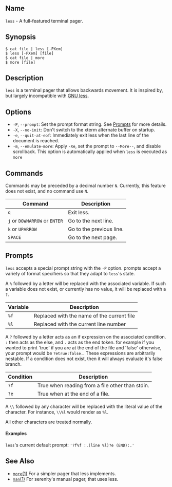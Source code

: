 ## Name

`less` - A full-featured terminal pager.

## Synopsis

```**sh
$ cat file | less [-PXem]
$ less [-PXem] [file]
$ cat file | more
$ more [file]
```

## Description

`less` is a terminal pager that allows backwards movement. It is inspired by,
but largely incompatible with
[GNU less](http://www.greenwoodsoftware.com/less/index.html).

## Options

* `-P`, `--prompt`: Set the prompt format string. See [Prompts](#prompts) for more details.
* `-X`, `--no-init`: Don't switch to the xterm alternate buffer on startup.
* `-e`, `--quit-at-eof`: Immediately exit less when the last line of the document is reached.
* `-m`, `--emulate-more`: Apply `-Xe`, set the prompt to `--More--`, and disable
  scrollback. This option is automatically applied when `less` is executed as `more`

## Commands

Commands may be preceded by a decimal number `N`. Currently, this feature
does not exist, and no command use `N`.

| Command | Description |
|---------|-------------|
| `q` | Exit less. |
| `j` or `DOWNARROW` or `ENTER` | Go to the next line. |
| `k` or `UPARROW` | Go to the previous line. |
| `SPACE` | Go to the next page. |

## Prompts

`less` accepts a special prompt string with the `-P` option. prompts accept a
variety of format specifiers so that they adapt to `less`'s state.

A `%` followed by a letter will be replaced with the associated variable. If
such a variable does not exist, or currently has no value, it will be replaced
with a `?`.

| Variable | Description |
|----------|-------------|
| `%f` | Replaced with the name of the current file |
| `%l` | Replaced with the current line number |

A `?` followed by a letter acts as an if expression on the associated
condition. `:` then acts as the else, and `.` acts as the end token. for example
if you wanted to print 'true' if you are at the end of the file and 'false'
otherwise, your prompt would be `?etrue:false.`. These expressions are
arbitrarily nestable. If a condition does not exist, then it will always
evaluate it's false branch.

| Condition | Description |
|----------|-------------|
| `?f` | True when reading from a file other than stdin. |
| `?e` | True when at the end of a file. |

A `\\` followed by any character will be replaced with the literal value of the
character. For instance, `\\%l` would render as `%l`.

All other characters are treated normally.

#### Examples

`less`'s current default prompt: `'?f%f :.(line %l)?e (END):.'`

## See Also

* [`more`(1)](more.md) For a simpler pager that less implements.
* [`man`(1)](man.md) For serenity's manual pager, that uses less.
